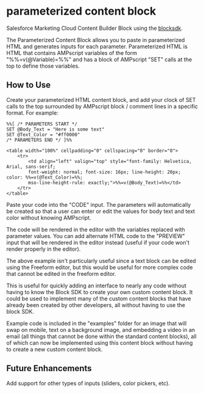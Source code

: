 # parameterized content block
Salesforce Marketing Cloud Content Builder Block using the [blocksdk](https://github.com/salesforce-marketingcloud/blocksdk).

The Parameterized Content Block allows you to paste in parameterized HTML and generates inputs for each parameter.  Parameterized HTML is HTML that contains AMPscript variables of the form "%%=v(@Variable)=%%" and has a block of AMPscript "SET" calls at the top to define those variables.

## How to Use
Create your parameterized HTML content block, and add your clock of SET calls to the top surrounded by AMPscript block / comment lines in a specific format.  For example:

    %%[ /* PARAMETERS START */
    SET @Body_Text = "Here is some text"
    SET @Text_Color = "#ff0000"
    /* PARAMETERS END */ ]%%

    <table width="100%" cellpadding="0" cellspacing="0" border="0">
        <tr>
            <td align="left" valign="top" style="font-family: Helvetica, Arial, sans-serif; 
            font-weight: normal; font-size: 16px; line-height: 20px; color: %%=v(@Text_Color)=%%; 
            mso-line-height-rule: exactly;">%%=v(@Body_Text)=%%</td>
        </tr>
    </table>

Paste your code into the "CODE" input.  The parameters will automatically be created so that a user can enter or edit the values for body text and text color without knowing AMPscript.

The code will be rendered in the editor with the variables replaced with parameter values.  You can add alternate HTML code to the "PREVIEW" input that will be rendered in the editor instead (useful if your code won't render properly in the editor).

The above example isn't particularly useful since a text block can be edited using the Freeform editor, but this would be useful for more complex code that cannot be edited in the freeform editor.

This is useful for quickly adding an interface to nearly any code without having to know the Block SDK to create your own custom content block.  It could be used to implement many of the custom content blocks that have already been created by other developers, all without having to use the block SDK.

Example code is included in the "examples" folder for an image that will swap on mobile, text on a background image, and embedding a video in an email (all things that cannot be done within the standard content blocks), all of which can now be implemented using this content block without having to create a new custom content block.

## Future Enhancements
Add support for other types of inputs (sliders, color pickers, etc).

